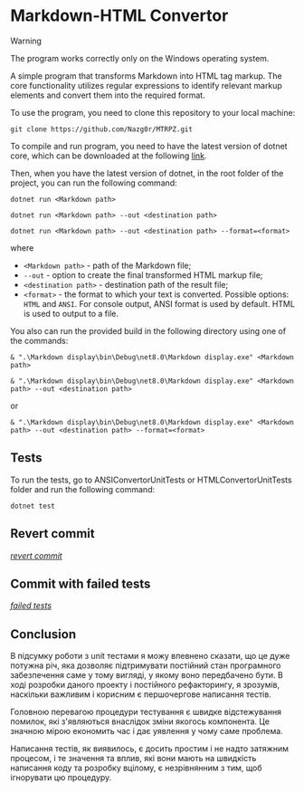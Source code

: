 # Markdown-HTML Convertor

> [!WARNING]  
> The program works correctly only on the Windows operating system.

A simple program that transforms Markdown into HTML tag markup. The core functionality utilizes regular expressions to identify relevant markup elements and convert them into the required format.

To use the program, you need to clone this repository to your local machine:
```
git clone https://github.com/Nazg0r/MTRPZ.git
```
To compile and run program, you need to have the latest version of dotnet core, which can be downloaded at the following [link](https://dotnet.microsoft.com/en-us/download).

Then, when you have the latest version of dotnet, in the root folder of the project, you can run the following command:
```
dotnet run <Markdown path>
```
```
dotnet run <Markdown path> --out <destination path>
```
```
dotnet run <Markdown path> --out <destination path> --format=<format>
```
where
- `<Markdown path>` - path of the Markdown file;
- `--out` - option to create the final transformed HTML markup file;
- `<destination path>` - destination path of the result file;
- `<format>` - the format to which your text is converted. Possible options: `HTML` and `ANSI`. For console output, ANSI format is used by default. HTML is used to output to a file.
  
You also can run the provided build in the following directory using one of the commands:
```
& ".\Markdown display\bin\Debug\net8.0\Markdown display.exe" <Markdown path>
```
```
& ".\Markdown display\bin\Debug\net8.0\Markdown display.exe" <Markdown path> --out <destination path>
```
or
```
& ".\Markdown display\bin\Debug\net8.0\Markdown display.exe" <Markdown path> --out <destination path> --format=<format>
```
## Tests
To run the tests, go to ANSIConvertorUnitTests or HTMLConvertorUnitTests folder and run the following command:
```
dotnet test
```
## Revert commit
*[revert commit](https://github.com/Nazg0r/MTRPZ/commit/0bfe6898a6d49f5e5c5253e8484c72bd273c51ed)*
## Commit with failed tests
*[failed tests](https://github.com/Nazg0r/MTRPZ2/commit/48dd17ee1ee29c295c97a3b3297cef3ff49a4f05)*

## Conclusion
В підсумку роботи з unit тестами я можу впевнено сказати, що це дуже потужна річ, яка дозволяє підтримувати постійний стан програмного забезпечення саме у тому вигляді, у якому воно передбачено бути. В ході розробки даного проекту і постійного рефакторингу, я зрозумів, наскільки важливим і корисним є першочергове написання тестів. 

Головною перевагою процедури тестування є швидке відстежування помилок, які з'являються внаслідок зміни якогось компонента. Це значною мірою економить час і дає уявлення у чому саме проблема. 

Написання тестів, як виявилось, є досить простим і не надто затяжним процесом, і те значення та вплив, які вони мають на швидкість написання коду та розробку вцілому, є незрівнянним з тим, щоб ігнорувати цю процедуру. 
